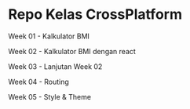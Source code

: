 # Repo Kelas CrossPlatform

Week 01 - Kalkulator BMI

Week 02 - Kalkulator BMI dengan react

Week 03 - Lanjutan Week 02

Week 04 - Routing

Week 05 - Style & Theme



